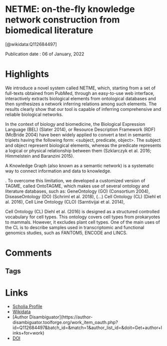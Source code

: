 
NETME: on-the-fly knowledge network construction from biomedical literature
===========================================================================
  
  [@wikidata:Q112684497]  
  
Publication date : 06 of January, 2022  

# Highlights

We introduce a novel system called NETME, which, starting from a set of full-texts obtained from PubMed, through an easy-to-use web interface, interactively extracts biological elements from ontological databases and then synthesizes a network inferring relations among such elements. The results clearly show that our tool is capable of inferring comprehensive and reliable biological networks.



In the context of biology and biomedicine, the Biological Expression Language (BEL) (Slater 2014), or Resource Description Framework (RDF) (McBride 2004) have been widely applied to convert a text in semantic triplets having the following form: <subject, predicate, object>. The subject and object represent biological elements, whereas the predicate represents a logical or physical relationship between them (Szklarczyk et al. 2016; Himmelstein and Baranzini 2015).

A Knowledge Graph (also known as a semantic network) is a systematic way to connect information and data to knowledge. 

. To overcome this limitation, we developed a customized version of TAGME, called OntoTAGME, which makes use of several ontology and literature databases, such as: GeneOntology (GO) (Consortium 2004), DiseaseOntology (DO) (Schriml et al. 2018), (...) Cell Ontology (CL) (Diehl et al. 2016), Cell Line Ontology (CLO) (Sarntivijai et al. 2014),

Cell Ontology (CL) Diehl et al. (2016) is designed as a structured controlled vocabulary for cell types. This ontology covers cell types from prokaryotes to mammals. However, it excludes plant cell types. One of the main uses of the CL is to describe samples used in transcriptomic and functional genomics studies, such as FANTOM5, ENCODE and LINCS.

  
# Comments

## Tags

# Links
  
 * [Scholia Profile](https://scholia.toolforge.org/work/Q112684497)  
 * [Wikidata](https://www.wikidata.org/wiki/Q112684497)  
 * [Author Disambiguator](https://author-
disambiguator.toolforge.org/work_item_oauth.php?id=Q112684497&batch_id=&match=1&author_list_id=&doit=Get+author+links+for+work)  
 * [DOI](https://doi.org/10.1007/S41109-021-00435-X)  
